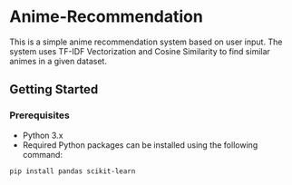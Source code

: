 # Anime-Recommendation
This is a simple anime recommendation system based on user input. The system uses TF-IDF Vectorization and Cosine Similarity to find similar animes in a given dataset.

## Getting Started

### Prerequisites

- Python 3.x
- Required Python packages can be installed using the following command:

```bash
pip install pandas scikit-learn
